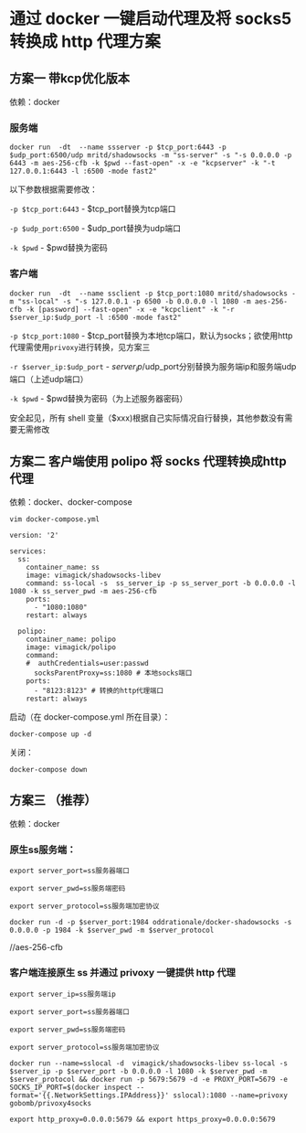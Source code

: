 # 通过 docker 一键启动代理及将 socks5 转换成 http 代理方案

## 方案一 带kcp优化版本

依赖：docker

### 服务端

`docker run  -dt  --name ssserver -p $tcp_port:6443 -p $udp_port:6500/udp mritd/shadowsocks -m "ss-server" -s "-s 0.0.0.0 -p 6443 -m aes-256-cfb -k $pwd --fast-open" -x -e "kcpserver" -k "-t 127.0.0.1:6443 -l :6500 -mode fast2"`

以下参数根据需要修改：

`-p $tcp_port:6443` - $tcp_port替换为tcp端口

`-p $udp_port:6500` - $udp_port替换为udp端口

`-k $pwd` - $pwd替换为密码

### 客户端

`docker run  -dt  --name ssclient -p $tcp_port:1080 mritd/shadowsocks -m "ss-local" -s "-s 127.0.0.1 -p 6500 -b 0.0.0.0 -l 1080 -m aes-256-cfb -k [password] --fast-open" -x -e "kcpclient" -k "-r $server_ip:$udp_port -l :6500 -mode fast2"`

`-p $tcp_port:1080` - $tcp_port替换为本地tcp端口，默认为socks；欲使用http代理需使用`privoxy`进行转换，见方案三

`-r $server_ip:$udp_port` - $server_ip/$udp_port分别替换为服务端ip和服务端udp端口（上述udp端口）

`-k $pwd` - $pwd替换为密码（为上述服务器密码）

安全起见，所有 shell 变量（$xxx)根据自己实际情况自行替换，其他参数没有需要无需修改

## 方案二 客户端使用 polipo 将 socks 代理转换成http代理

依赖：docker、docker-compose

`vim docker-compose.yml`

```
version: '2'

services:
  ss:
    container_name: ss
    image: vimagick/shadowsocks-libev
    command: ss-local -s  ss_server_ip -p ss_server_port -b 0.0.0.0 -l 1080 -k ss_server_pwd -m aes-256-cfb
    ports:
      - "1080:1080"
    restart: always

  polipo:
    container_name: polipo
    image: vimagick/polipo
    command:
    #  authCredentials=user:passwd
      socksParentProxy=ss:1080 # 本地socks端口
    ports:
      - "8123:8123" # 转换的http代理端口
    restart: always
```

启动（在 docker-compose.yml 所在目录）：

`docker-compose up -d`

关闭：

`docker-compose down`


## 方案三 （推荐）

依赖：docker

### 原生ss服务端：

`export server_port=ss服务器端口`

`export server_pwd=ss服务端密码`

`export server_protocol=ss服务端加密协议`

`docker run -d -p $server_port:1984 oddrationale/docker-shadowsocks -s 0.0.0.0 -p 1984 -k $server_pwd -m $server_protocol`

//aes-256-cfb

### 客户端连接原生 ss 并通过 privoxy 一键提供 http 代理

`export server_ip=ss服务端ip`

`export server_port=ss服务器端口`

`export server_pwd=ss服务端密码`

`export server_protocol=ss服务端加密协议`


`docker run --name=sslocal -d  vimagick/shadowsocks-libev ss-local -s  $server_ip -p $server_port -b 0.0.0.0 -l 1080 -k $server_pwd -m $server_protocol && docker run -p 5679:5679 -d -e PROXY_PORT=5679 -e SOCKS_IP_PORT=$(docker inspect --format='{{.NetworkSettings.IPAddress}}' sslocal):1080 --name=privoxy gobomb/privoxy4socks`

`export http_proxy=0.0.0.0:5679 && export https_proxy=0.0.0.0:5679`

